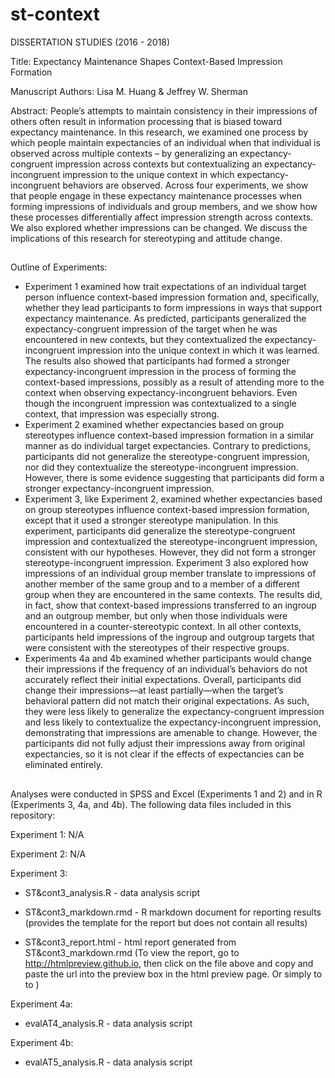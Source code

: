 # st-context
DISSERTATION STUDIES (2016 - 2018)

Title: Expectancy Maintenance Shapes Context-Based Impression Formation

Manuscript Authors: Lisa M. Huang & Jeffrey W. Sherman

Abstract:
People’s attempts to maintain consistency in their impressions of others often result in information processing that is biased toward expectancy maintenance. In this research, we examined one process by which people maintain expectancies of an individual when that individual is observed across multiple contexts – by generalizing an expectancy-congruent impression across contexts but contextualizing an expectancy-incongruent impression to the unique context in which expectancy-incongruent behaviors are observed. Across four experiments, we show that people engage in these expectancy maintenance processes when forming impressions of individuals and group members, and we show how these processes differentially affect impression strength across contexts. We also explored whether impressions can be changed. We discuss the implications of this research for stereotyping and attitude change.

##

Outline of Experiments:
- Experiment 1 examined how trait expectations of an individual target person influence context-based impression formation and, specifically, whether they lead participants to form impressions in ways that support expectancy maintenance. As predicted, participants generalized the expectancy-congruent impression of the target when he was encountered in new contexts, but they contextualized the expectancy-incongruent impression into the unique context in which it was learned. The results also showed that participants had formed a stronger expectancy-incongruent impression in the process of forming the context-based impressions, possibly as a result of attending more to the context when observing expectancy-incongruent behaviors. Even though the incongruent impression was contextualized to a single context, that impression was especially strong.
- Experiment 2 examined whether expectancies based on group stereotypes influence context-based impression formation in a similar manner as do individual target expectancies. Contrary to predictions, participants did not generalize the stereotype-congruent impression, nor did they contextualize the stereotype-incongruent impression. However, there is some evidence suggesting that participants did form a stronger expectancy-incongruent impression. 
- Experiment 3, like Experiment 2, examined whether expectancies based on group stereotypes influence context-based impression formation, except that it used a stronger stereotype manipulation. In this experiment, participants did generalize the stereotype-congruent impression and contextualized the stereotype-incongruent impression, consistent with our hypotheses. However, they did not form a stronger stereotype-incongruent impression. Experiment 3 also explored how impressions of an individual group member translate to impressions of another member of the same group and to a member of a different group when they are encountered in the same contexts. The results did, in fact, show that context-based impressions transferred to an ingroup and an outgroup member, but only when those individuals were encountered in a counter-stereotypic context. In all other contexts, participants held impressions of the ingroup and outgroup targets that were consistent with the stereotypes of their respective groups. 
- Experiments 4a and 4b examined whether participants would change their impressions if the frequency of an individual’s behaviors do not accurately reflect their initial expectations. Overall, participants did change their impressions—at least partially—when the target’s behavioral pattern did not match their original expectations. As such, they were less likely to generalize the expectancy-congruent impression and less likely to contextualize the expectancy-incongruent impression, demonstrating that impressions are amenable to change. However, the participants did not fully adjust their impressions away from original expectancies, so it is not clear if the effects of expectancies can be eliminated entirely.

##

Analyses were conducted in SPSS and Excel (Experiments 1 and 2) and in R (Experiments 3, 4a, and 4b). The following data files included in this repository:

Experiment 1: N/A

Experiment 2: N/A

Experiment 3:
- ST&cont3_analysis.R - data analysis script

- ST&cont3_markdown.rmd - R markdown document for reporting results (provides the template for the report but does not contain all results)
- ST&cont3_report.html - html report generated from ST&cont3_markdown.rmd (To view the report, go to http://htmlpreview.github.io, then click on the file above and copy and paste the url into the preview box in the html preview page. Or simply to to )

Experiment 4a:
- evalAT4_analysis.R - data analysis script

Experiment 4b:
- evalAT5_analysis.R - data analysis script
